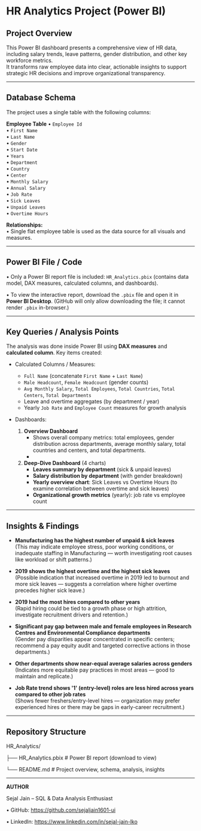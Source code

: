 # HR Analytics Project (Power BI)

## Project Overview
This Power BI dashboard presents a comprehensive view of HR data, including salary trends, leave patterns, gender distribution, and other key workforce metrics.  
It transforms raw employee data into clear, actionable insights to support strategic HR decisions and improve organizational transparency.

---
## Database Schema
The project uses a single table with the following columns:

**Employee Table**
• `Employee Id`  
• `First Name`  
• `Last Name`  
• `Gender`  
• `Start Date`  
• `Years`  
• `Department`  
• `Country`  
• `Center`  
• `Monthly Salary`  
• `Annual Salary`  
• `Job Rate`  
• `Sick Leaves`  
• `Unpaid Leaves`  
• `Overtime Hours`

**Relationships:**  
• Single flat employee table is used as the data source for all visuals and measures.

---
## Power BI File / Code
• Only a Power BI report file is included: `HR_Analytics.pbix` (contains data model, DAX measures, calculated columns, and dashboards).  

• To view the interactive report, download the `.pbix` file and open it in **Power BI Desktop**. (GitHub will only allow downloading the file; it cannot render `.pbix` in-browser.)

---
## Key Queries / Analysis Points
The analysis was done inside Power BI using **DAX measures** and **calculated column**. Key items created:

- Calculated Columns / Measures:
  - `Full Name` (concatenate `First Name` + `Last Name`)
  - `Male Headcount`, `Female Headcount` (gender counts)  
  - `Avg Monthly Salary`, `Total Employees`, `Total Countries`, `Total Centers`, `Total Departments`  
  - Leave and overtime aggregates (by department / year)  
  - Yearly `Job Rate` and `Employee Count` measures for growth analysis

- Dashboards:
  1. **Overview Dashboard**  
     - Shows overall company metrics: total employees, gender distribution across departments, average monthly salary, total countries and centers, and total departments.
     - 
  2. **Deep-Dive Dashboard** (4 charts)  
     - **Leaves summary by department** (sick & unpaid leaves)  
     - **Salary distribution by department** (with gender breakdown)  
     - **Yearly overview chart**: Sick Leaves vs Overtime Hours (to examine correlation between overtime and sick leaves)  
     - **Organizational growth metrics** (yearly): job rate vs employee count

---
## Insights & Findings
- **Manufacturing has the highest number of unpaid & sick leaves**  
  (This may indicate employee stress, poor working conditions, or inadequate staffing in Manufacturing — worth investigating root causes like workload or shift patterns.)

- **2019 shows the highest overtime and the highest sick leaves**  
  (Possible indication that increased overtime in 2019 led to burnout and more sick leaves — suggests a correlation where higher overtime precedes higher sick leave.)

- **2019 had the most hires compared to other years**  
  (Rapid hiring could be tied to a growth phase or high attrition, investigate recruitment drivers and retention.)

- **Significant pay gap between male and female employees in Research Centres and Environmental Compliance departments**  
  (Gender pay disparities appear concentrated in specific centers; recommend a pay equity audit and targeted corrective actions in those departments.)

- **Other departments show near-equal average salaries across genders**  
  (Indicates more equitable pay practices in most areas — good to maintain and replicate.)

- **Job Rate trend shows '1' (entry-level) roles are less hired across years compared to other job rates**  
  (Shows fewer freshers/entry-level hires — organization may prefer experienced hires or there may be gaps in early-career recruitment.)

---
## Repository Structure
HR_Analytics/

├── HR_Analytics.pbix # Power BI report (download to view)

└── README.md # Project overview, schema, analysis, insights

---
**AUTHOR**

Sejal Jain – SQL & Data Analysis Enthusiast

• GitHub: https://github.com/sejaljain1601-ui

• LinkedIn: https://www.linkedin.com/in/sejal-jain-lko
